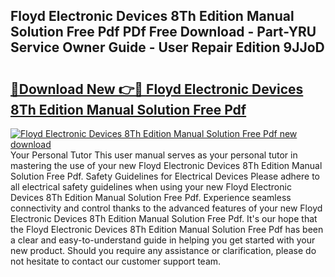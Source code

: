 ## Floyd Electronic Devices 8Th Edition Manual Solution Free Pdf PDf Free Download - Part-YRU Service Owner Guide - User Repair Edition 9JJoD

# <h2><a href="http://bc73744.oget.top/?id=Floyd+Electronic+Devices+8Th+Edition+Manual+Solution+Free+Pdf">🔗Download New 👉🔴 Floyd Electronic Devices 8Th Edition Manual Solution Free Pdf</a></h2>

[![Floyd Electronic Devices 8Th Edition Manual Solution Free Pdf new download](https://i.imgur.com/5g1atiW.png)](http://bc73744.oget.top/?id=Floyd+Electronic+Devices+8Th+Edition+Manual+Solution+Free+Pdf)
Your Personal Tutor This user manual serves as your personal tutor in mastering the use of your new Floyd Electronic Devices 8Th Edition Manual Solution Free Pdf. Safety Guidelines for Electrical Devices Please adhere to all electrical safety guidelines when using your new Floyd Electronic Devices 8Th Edition Manual Solution Free Pdf. Experience seamless connectivity and control thanks to the advanced features of your new Floyd Electronic Devices 8Th Edition Manual Solution Free Pdf. It's our hope that the Floyd Electronic Devices 8Th Edition Manual Solution Free Pdf has been a clear and easy-to-understand guide in helping you get started with your new product. Should you require any assistance or clarification, please do not hesitate to contact our customer support team.
